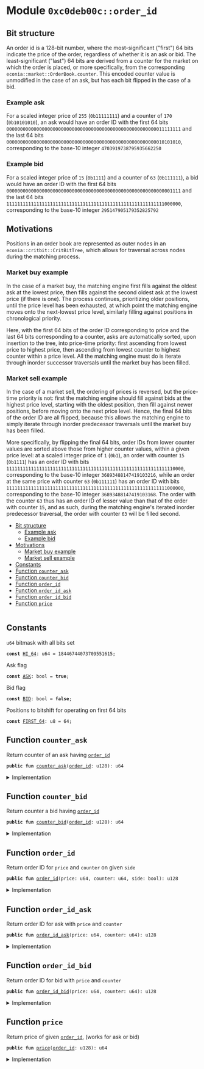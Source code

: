 
<a name="0xc0deb00c_order_id"></a>

# Module `0xc0deb00c::order_id`


<a name="@Bit_structure_0"></a>

## Bit structure


An order id is a 128-bit number, where the most-significant
("first") 64 bits indicate the price of the order, regardless of
whether it is an ask or bid. The least-significant ("last") 64 bits
are derived from a counter for the market on which the order is
placed, or more specifically, from the corresponding
<code>econia::market::OrderBook.counter</code>. This encoded counter value is
unmodified in the case of an ask, but has each bit flipped in the
case of a bid.


<a name="@Example_ask_1"></a>

### Example ask


For a scaled integer price of <code>255</code> (<code>0b11111111</code>) and a counter of
<code>170</code> (<code>0b10101010</code>), an ask would have an order ID with the
first 64 bits
<code>0000000000000000000000000000000000000000000000000000000011111111</code>
and the last 64 bits
<code>0000000000000000000000000000000000000000000000000000000010101010</code>,
corresponding to the base-10 integer <code>4703919738795935662250</code>


<a name="@Example_bid_2"></a>

### Example bid


For a scaled integer price of <code>15</code> (<code>0b1111</code>) and a counter of <code>63</code>
(<code>0b111111</code>), a bid would have an order ID with the first 64 bits
<code>0000000000000000000000000000000000000000000000000000000000001111</code>
and the last 64 bits
<code>1111111111111111111111111111111111111111111111111111111111000000</code>,
corresponding to the base-10 integer <code>295147905179352825792</code>


<a name="@Motivations_3"></a>

## Motivations


Positions in an order book are represented as outer nodes in an
<code>econia::critbit::CritBitTree</code>, which allows for traversal across
nodes during the matching process.


<a name="@Market_buy_example_4"></a>

### Market buy example


In the case of a market buy, the matching engine first fills against
the oldest ask at the lowest price, then fills against the second
oldest ask at the lowest price (if there is one). The process
continues, prioritizing older positions, until the price level has
been exhausted, at which point the matching engine moves onto the
next-lowest price level, similarly filling against positions in
chronological priority.

Here, with the first 64 bits of the order ID corresponding to price
and the last 64 bits corresponding to a counter, asks are
automatically sorted, upon insertion to the tree, into price-time
priority: first ascending from lowest price to highest price, then
ascending from lowest counter to highest counter within a price
level. All the matching engine must do is iterate through inorder
successor traversals until the market buy has been filled.


<a name="@Market_sell_example_5"></a>

### Market sell example


In the case of a market sell, the ordering of prices is reversed,
but the price-time priority is not: first the matching engine should
fill against bids at the highest price level, starting with the
oldest position, then fill against newer positions, before moving
onto the next price level. Hence, the final 64 bits of the order ID
are all flipped, because this allows the matching engine to simply
iterate through inorder predecessor traversals until the market buy
has been filled.

More specifically, by flipping the final 64 bits, order IDs from
lower counter values are sorted above those from higher counter
values, within a given price level: at a scaled integer price of
<code>1</code> (<code>0b1</code>), an order with counter <code>15</code> (<code>0b1111</code>) has an order ID
with bits
<code>11111111111111111111111111111111111111111111111111111111111110000</code>,
corresponding to the base-10 integer <code>36893488147419103216</code>, while
an order at the same price with counter <code>63</code> (<code>0b111111</code>) has an
order ID with bits
<code>11111111111111111111111111111111111111111111111111111111111000000</code>,
corresponding to the base-10 integer <code>36893488147419103168</code>. The
order with the counter <code>63</code> thus has an order ID of lesser value
than that of the order with counter <code>15</code>, and as such, during the
matching engine's iterated inorder predecessor traversal, the
order with counter <code>63</code> will be filled second.


-  [Bit structure](#@Bit_structure_0)
    -  [Example ask](#@Example_ask_1)
    -  [Example bid](#@Example_bid_2)
-  [Motivations](#@Motivations_3)
    -  [Market buy example](#@Market_buy_example_4)
    -  [Market sell example](#@Market_sell_example_5)
-  [Constants](#@Constants_6)
-  [Function `counter_ask`](#0xc0deb00c_order_id_counter_ask)
-  [Function `counter_bid`](#0xc0deb00c_order_id_counter_bid)
-  [Function `order_id`](#0xc0deb00c_order_id_order_id)
-  [Function `order_id_ask`](#0xc0deb00c_order_id_order_id_ask)
-  [Function `order_id_bid`](#0xc0deb00c_order_id_order_id_bid)
-  [Function `price`](#0xc0deb00c_order_id_price)


<pre><code></code></pre>



<a name="@Constants_6"></a>

## Constants


<a name="0xc0deb00c_order_id_HI_64"></a>

<code>u64</code> bitmask with all bits set


<pre><code><b>const</b> <a href="order_id.md#0xc0deb00c_order_id_HI_64">HI_64</a>: u64 = 18446744073709551615;
</code></pre>



<a name="0xc0deb00c_order_id_ASK"></a>

Ask flag


<pre><code><b>const</b> <a href="order_id.md#0xc0deb00c_order_id_ASK">ASK</a>: bool = <b>true</b>;
</code></pre>



<a name="0xc0deb00c_order_id_BID"></a>

Bid flag


<pre><code><b>const</b> <a href="order_id.md#0xc0deb00c_order_id_BID">BID</a>: bool = <b>false</b>;
</code></pre>



<a name="0xc0deb00c_order_id_FIRST_64"></a>

Positions to bitshift for operating on first 64 bits


<pre><code><b>const</b> <a href="order_id.md#0xc0deb00c_order_id_FIRST_64">FIRST_64</a>: u8 = 64;
</code></pre>



<a name="0xc0deb00c_order_id_counter_ask"></a>

## Function `counter_ask`

Return counter of an ask having <code><a href="order_id.md#0xc0deb00c_order_id">order_id</a></code>


<pre><code><b>public</b> <b>fun</b> <a href="order_id.md#0xc0deb00c_order_id_counter_ask">counter_ask</a>(<a href="order_id.md#0xc0deb00c_order_id">order_id</a>: u128): u64
</code></pre>



<details>
<summary>Implementation</summary>


<pre><code><b>public</b> <b>fun</b> <a href="order_id.md#0xc0deb00c_order_id_counter_ask">counter_ask</a>(
    <a href="order_id.md#0xc0deb00c_order_id">order_id</a>: u128
): u64 {
    (<a href="order_id.md#0xc0deb00c_order_id">order_id</a> & (<a href="order_id.md#0xc0deb00c_order_id_HI_64">HI_64</a> <b>as</b> u128) <b>as</b> u64)
}
</code></pre>



</details>

<a name="0xc0deb00c_order_id_counter_bid"></a>

## Function `counter_bid`

Return counter a bid having <code><a href="order_id.md#0xc0deb00c_order_id">order_id</a></code>


<pre><code><b>public</b> <b>fun</b> <a href="order_id.md#0xc0deb00c_order_id_counter_bid">counter_bid</a>(<a href="order_id.md#0xc0deb00c_order_id">order_id</a>: u128): u64
</code></pre>



<details>
<summary>Implementation</summary>


<pre><code><b>public</b> <b>fun</b> <a href="order_id.md#0xc0deb00c_order_id_counter_bid">counter_bid</a>(
    <a href="order_id.md#0xc0deb00c_order_id">order_id</a>: u128
): u64 {
    (<a href="order_id.md#0xc0deb00c_order_id">order_id</a> & (<a href="order_id.md#0xc0deb00c_order_id_HI_64">HI_64</a> <b>as</b> u128) <b>as</b> u64) ^ <a href="order_id.md#0xc0deb00c_order_id_HI_64">HI_64</a>
}
</code></pre>



</details>

<a name="0xc0deb00c_order_id_order_id"></a>

## Function `order_id`

Return order ID for <code>price</code> and <code>counter</code> on given <code>side</code>


<pre><code><b>public</b> <b>fun</b> <a href="order_id.md#0xc0deb00c_order_id">order_id</a>(price: u64, counter: u64, side: bool): u128
</code></pre>



<details>
<summary>Implementation</summary>


<pre><code><b>public</b> <b>fun</b> <a href="order_id.md#0xc0deb00c_order_id">order_id</a>(
    price: u64,
    counter: u64,
    side: bool
): u128 {
    // Return corresponding order ID type based on side
    <b>if</b> (side == <a href="order_id.md#0xc0deb00c_order_id_ASK">ASK</a>) <a href="order_id.md#0xc0deb00c_order_id_order_id_ask">order_id_ask</a>(price, counter) <b>else</b>
        <a href="order_id.md#0xc0deb00c_order_id_order_id_bid">order_id_bid</a>(price, counter)
}
</code></pre>



</details>

<a name="0xc0deb00c_order_id_order_id_ask"></a>

## Function `order_id_ask`

Return order ID for ask with <code>price</code> and <code>counter</code>


<pre><code><b>public</b> <b>fun</b> <a href="order_id.md#0xc0deb00c_order_id_order_id_ask">order_id_ask</a>(price: u64, counter: u64): u128
</code></pre>



<details>
<summary>Implementation</summary>


<pre><code><b>public</b> <b>fun</b> <a href="order_id.md#0xc0deb00c_order_id_order_id_ask">order_id_ask</a>(
    price: u64,
    counter: u64
): u128 {
    (price <b>as</b> u128) &lt;&lt; <a href="order_id.md#0xc0deb00c_order_id_FIRST_64">FIRST_64</a> | (counter <b>as</b> u128)
}
</code></pre>



</details>

<a name="0xc0deb00c_order_id_order_id_bid"></a>

## Function `order_id_bid`

Return order ID for bid with <code>price</code> and <code>counter</code>


<pre><code><b>public</b> <b>fun</b> <a href="order_id.md#0xc0deb00c_order_id_order_id_bid">order_id_bid</a>(price: u64, counter: u64): u128
</code></pre>



<details>
<summary>Implementation</summary>


<pre><code><b>public</b> <b>fun</b> <a href="order_id.md#0xc0deb00c_order_id_order_id_bid">order_id_bid</a>(
    price: u64,
    counter: u64
): u128 {
    (price <b>as</b> u128) &lt;&lt; <a href="order_id.md#0xc0deb00c_order_id_FIRST_64">FIRST_64</a> | (counter ^ <a href="order_id.md#0xc0deb00c_order_id_HI_64">HI_64</a> <b>as</b> u128)
}
</code></pre>



</details>

<a name="0xc0deb00c_order_id_price"></a>

## Function `price`

Return price of given <code><a href="order_id.md#0xc0deb00c_order_id">order_id</a></code>, (works for ask or bid)


<pre><code><b>public</b> <b>fun</b> <a href="order_id.md#0xc0deb00c_order_id_price">price</a>(<a href="order_id.md#0xc0deb00c_order_id">order_id</a>: u128): u64
</code></pre>



<details>
<summary>Implementation</summary>


<pre><code><b>public</b> <b>fun</b> <a href="order_id.md#0xc0deb00c_order_id_price">price</a>(<a href="order_id.md#0xc0deb00c_order_id">order_id</a>: u128): u64 {(<a href="order_id.md#0xc0deb00c_order_id">order_id</a> &gt;&gt; <a href="order_id.md#0xc0deb00c_order_id_FIRST_64">FIRST_64</a> <b>as</b> u64)}
</code></pre>



</details>
